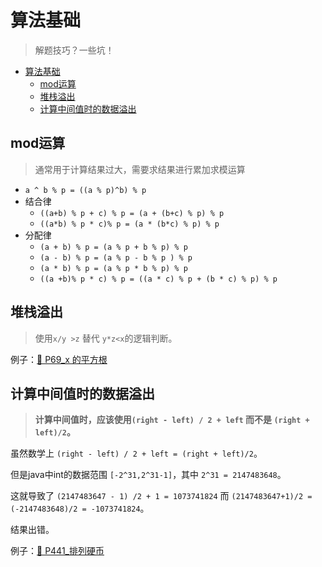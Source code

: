 # 算法基础

> 解题技巧？一些坑！

- [算法基础](#算法基础)
    - [mod运算](#mod运算)
    - [堆栈溢出](#堆栈溢出)
    - [计算中间值时的数据溢出](#计算中间值时的数据溢出)

## mod运算

> 通常用于计算结果过大，需要求结果进行累加求模运算

- `a ^ b % p = ((a % p)^b) % p`
- 结合律
    - `((a+b) % p + c) % p = (a + (b+c) % p) % p`
    - `((a*b) % p * c)% p = (a * (b*c) % p) % p `
- 分配律
    - `(a + b) % p = (a % p + b % p) % p`
    - `(a - b) % p = (a % p - b % p ) % p`
    - `(a * b) % p = (a % p * b % p) % p`
    - `((a +b)% p * c) % p = ((a * c) % p + (b * c) % p) % p`

## 堆栈溢出

> 使用`x/y >z` 替代 `y*z<x`的逻辑判断。

例子：[💚 P69_x 的平方根](./src/main/java/com/uyaki/leetcode/editor/cn/doc/content/P69_Sqrtx.md)

## 计算中间值时的数据溢出

> **计算中间值时，应该使用`(right - left) / 2 + left` 而不是 `(right + left)/2`。**

虽然数学上 `(right - left) / 2 + left = (right + left)/2`。

但是java中int的数据范围 `[-2^31,2^31-1]`，其中 `2^31 = 2147483648`。

这就导致了 `(2147483647 - 1) /2 + 1 = 1073741824` 而 `(2147483647+1)/2 = (-2147483648)/2 = -1073741824`。

结果出错。

例子：[💚 P441_排列硬币](./src/main/java/com/uyaki/leetcode/editor/cn/doc/content/P441_ArrangingCoins.md)
